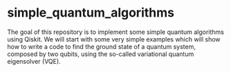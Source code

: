 # simple_quantum_algorithms
 The goal of this repository is to implement some simple quantum algorithms using Qiskit.
 We will start with some very simple examples which will show how to write a code to find the ground state of a quantum system, composed by two qubits, using the so-called variational quantum eigensolver (VQE).
 
